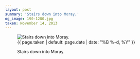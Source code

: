 ```yaml
---
layout: post
summary: 'Stairs down into Moray.'
og_image: 190-1280.jpg
taken: November 14, 2013
---
```


<figure class="post">
<img alt="Stairs down into Moray." sizes="(min-width: 700px) 50vw, calc(100vw - 2rem)" src="{{ site.assets_url }}/190-640.jpg" srcset="{{ site.assets_url }}/190-1280.jpg 1280w, {{ site.assets_url }}/190-960.jpg 960w, {{ site.assets_url }}/190-640.jpg 640w, {{ site.assets_url }}/190-320.jpg 320w"/>
<figcaption>
<time>{{ page.taken | default: page.date | date: "%B %-d, %Y" }}</time>
<p>Stairs down into Moray.</p>
</figcaption>
</figure>

